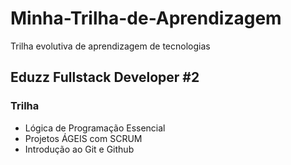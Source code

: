 # Minha-Trilha-de-Aprendizagem
Trilha evolutiva de aprendizagem de tecnologias


## Eduzz Fullstack Developer #2

### Trilha

- Lógica de Programação Essencial
- Projetos ÁGEIS com SCRUM
- Introdução ao Git e Github
